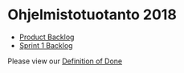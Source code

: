 # Ohjelmistotuotanto 2018

* [Product Backlog](https://github.com/gotonode/ohtu/projects/3)
* [Sprint 1 Backlog](https://github.com/gotonode/ohtu/projects/1)

Please view our [Definition of Done](https://github.com/gotonode/ohtu/wiki/Definition-of-Done)
